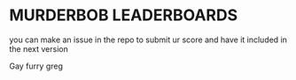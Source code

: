 # MURDERBOB LEADERBOARDS
you can make an issue in the repo
to submit ur score
and have it included in the next version

Gay furry greg
